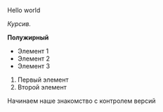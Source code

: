 Hello world

*Курсив.*

**Полужирный**

* Элемент 1
* Элемент 2
* Элемент 3

1. Первый элемент
2. Второй элемент

Начинаем наше знакомство с контролем версий
